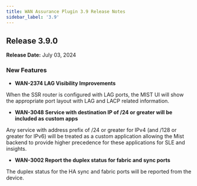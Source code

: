 ```yaml
---
title: WAN Assurance Plugin 3.9 Release Notes
sidebar_label: '3.9'
---
```

## Release 3.9.0

**Release Date:** July 03, 2024

### New Features
- **WAN-2374 LAG Visibility Improvements**

When the SSR router is configured with LAG ports, the MIST UI will show the appropriate port layout with LAG and LACP related information.

- **WAN-3048 Service with destination IP of /24 or greater will be included as custom apps**

Any service with address prefix of /24 or greater for IPv4 (and /128 or greater for IPv6) will be treated as a custom application allowing the Mist backend to provide higher precedence for these applications for SLE and insights.

- **WAN-3002 Report the duplex status for fabric and sync ports**

The duplex status for the HA sync and fabric ports will be reported from the device.
